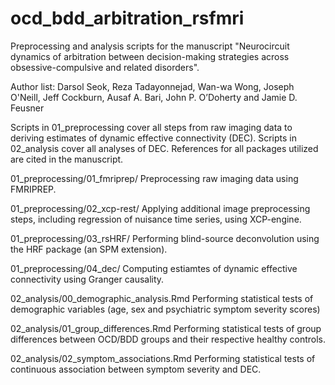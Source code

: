 # ocd_bdd_arbitration_rsfmri
Preprocessing and analysis scripts for the manuscript "Neurocircuit dynamics of arbitration between decision-making strategies across obsessive-compulsive and related disorders".

Author list:
Darsol Seok, Reza Tadayonnejad, Wan-wa Wong, Joseph O'Neill, Jeff Cockburn, Ausaf A. Bari, John P. O’Doherty and Jamie D. Feusner

Scripts in 01_preprocessing cover all steps from raw imaging data to deriving estimates of dynamic effective connectivity (DEC).
Scripts in 02_analysis cover all analyses of DEC. 
References for all packages utilized are cited in the manuscript.

01_preprocessing/01_fmriprep/
Preprocessing raw imaging data using FMRIPREP.

01_preprocessing/02_xcp-rest/
Applying additional image preprocessing steps, including regression of nuisance time series, using XCP-engine.

01_preprocessing/03_rsHRF/
Performing blind-source deconvolution using the HRF package (an SPM extension).

01_preprocessing/04_dec/
Computing estiamtes of dynamic effective connectivity using Granger causality.

02_analysis/00_demographic_analysis.Rmd
Performing statistical tests of demographic variables (age, sex and psychiatric symptom severity scores)

02_analysis/01_group_differences.Rmd
Performing statistical tests of group differences between OCD/BDD groups and their respective healthy controls.

02_analysis/02_symptom_associations.Rmd
Performing statistical tests of continuous association between symptom severity and DEC.
